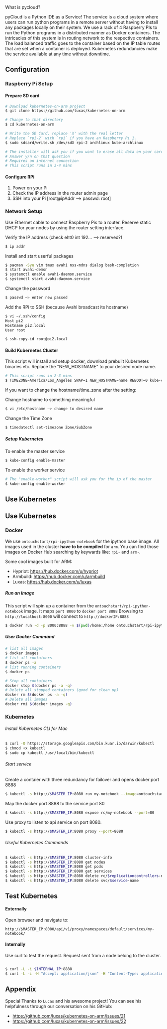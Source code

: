 What is pycloud?

pyCloud is a Python IDE as a Service! The service is a cloud system where users can run python programs in a remote server without having to install any packages locally on their system. We use a rack of 4 Raspberry PIs to run the Python programs in a distributed manner as Docker containers. The intricacies of this system is in routing network to the respective containers. The load balanced traffic goes to the container based on the IP table routes that are set when a container is deployed. Kubernetes redundancies make the service available at any time without downtime. 


## Configuration
### Raspberry Pi Setup
#### Prepare SD card
```sh
# Download kubernetes-on-arm project
$ git clone https://github.com/luxas/kubernetes-on-arm

# Change to that directory
$ cd kubernetes-on-arm

# Write the SD Card, replace 'X' with the real letter
# Replace `rpi-2` with `rpi` if you have an Raspberry Pi 1.
$ sudo sdcard/write.sh /dev/sdX rpi-2 archlinux kube-archlinux

# The installer will ask you if you want to erase all data on your card
# Answer y/n on that question
# Requires an internet connection
# This script runs in 3-4 mins
```
#### Configure RPi

1. Power on your Pi
2. Check the IP address in the router admin page
3. SSH into your Pi [root@ipAddr --> passwd: root]


### Network Setup
Use Ethernet cable to connect Raspberry Pis to a router. Reserve static DHCP for your nodes by using the router setting interface.


Verify the IP address (check eht0 int 192… —> reserved?)
```sh
$ ip addr
```

Install and start userful packages
```sh
$ pacman -Syu vim tmux avahi nss-mdns dialog bash-completion
$ start avahi-demon
$ systemctl enable avahi-daemon.service
$ systemctl start avahi-daemon.service
```
Change the password
```sh
$ passwd —> enter new passed
```
Add the RPi to SSH (because Avahi broadcast its hostname)
```sh
$ vi ~/.ssh/config
Host pi2
Hostname pi2.local
User root

$ ssh-copy-id root@pi2.local
```

#### Build Kubernetes Cluster
This script will install and setup docker, download prebuilt Kubernetes binaries etc. Replace the "NEW_HOSTNAME" to your desired node name.
```sh
# This script runs in 2-3 mins
$ TIMEZONE=America/Los_Angeles SWAP=1 NEW_HOSTNAME=name REBOOT=0 kube-config install
```
If you want to change the hostname/time_zone after the setting:

Change hostname to something meaningful
```sh
$ vi /etc/hostname —> change to desired name
```

Change the Time Zone
```sh
$ timedatectl set-timezone Zone/SubZone
```

##### Setup Kubernetes
To enable the master service
```sh
$ kube-config enable-master
```
To enable the worker service
```sh
# The "enable-worker" script will ask you for the ip of the master
$ kube-config enable-worker
```

## Use Kubernetes
## Use Kubernetes
### Docker
We use `ontouchstart/rpi-ipython-notebook` for the ipython base image. All images used in the cluster **have to be compiled** for `arm`. You can find those images on Docker Hub searching by keywards like: `rpi-` and `arm-`.

Some cool images built for ARM:
- Hypriot: https://hub.docker.com/u/hypriot
- Armbuild: https://hub.docker.com/u/armbuild
- Luxas: https://hub.docker.com/u/luxas

##### Run an Image
This script will spin up a container from the `ontouchstart/rpi-ipython-notebook` image. It maps `port 8000` to `docker port 8888` Browsing to `http://localhost:8000` will connect to `http://dockerIP:8888`
```sh
$ docker run -d -p 8000:8888 -v $(pwd)/home:/home ontouchstart/rpi-ipython-notebook
```
##### User Docker Command
```sh
# list all images
$ docker images
# list all containers
$ docker ps -a
# list running containers
$ docker ps

# Stop all containers
docker stop $(docker ps -a -q)
# Delete all stopped containers (good for clean up)
docker rm $(docker ps -a -q)
# Delete all images
docker rmi $(docker images -q)
```

### Kubernetes
###### Install Kubernetes CLI for Mac
```sh
$ curl -O https://storage.googleapis.com/bin.kuar.io/darwin/kubectl
$ chmod +x kubectl
$ sudo cp kubectl /usr/local/bin/kubectl
```
###### Start service
Create a contaier with three redundancy for failover and opens docker port 8888
```sh
$ kubectl -s http://$MASTER_IP:8080 run my-notebook --image=ontouchstart/rpi-ipython-notebook  --port=8888 --replicas=3
```
Map the docker port 8888 to the service port 80
```sh
$ kubectl -s http://$MASTER_IP:8080 expose rc/my-notebook --port=80
```
Use proxy to listen to api service on port 8080.
```sh
$ kubectl -s http://$MASTER_IP:8080 proxy --port=8080
```
###### Useful Kubernetes Commands
```sh
$ kubectl -s http://$MASTER_IP:8080 cluster-info
$ kubectl -s http://$MASTER_IP:8080 get nodes
$ kubectl -s http://$MASTER_IP:8080 get pods
$ kubectl -s http://$MASTER_IP:8080 get services
$ kubectl -s http://$MASTER_IP:8080 delete rc/$replicationcontrollers-name
$ kubectl -s http://$MASTER_IP:8080 delete svc/$service-name
```

## Test Kubernetes
#### Externally
Open browser and navigate to:
```url
http://$MASTER_IP:8080/api/v1/proxy/namespaces/default/services/my-notebook/
```
#### Internally
Use curl to test the request. Request sent from a node belong to the cluster.
```sh

$ curl -L -i $INTERNAL_IP:8888
$ curl -L -i -H "Accept: application/json" -H "Content-Type: application/json" -X POST -d "{}" $INTERNAL_IP:8888/api/notebooks
```

## Appendix
Special Thanks to `Lucas` and his awesome project!
You can see his helpfulness through our conversation on his GitHub:
- https://github.com/luxas/kubernetes-on-arm/issues/21
- https://github.com/luxas/kubernetes-on-arm/issues/22
